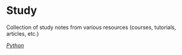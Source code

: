 # Study
Collection of study notes from various resources (courses, tutorials, articles, etc.)

[*Python*](.python/study_python.md)
